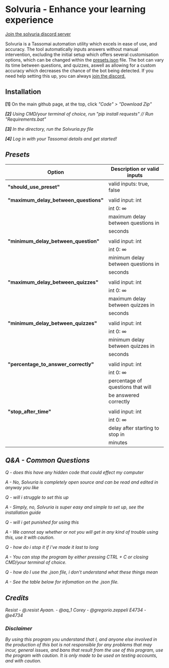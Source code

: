 <h1 align:center>Solvuria - Enhance your learning experience</h1>

[Join the solvuria discord server](https://discord.gg/vAEapP38s6)<br>

Solvuria is a Tassomai automation utility which excels in ease of use, and accuracy.
The tool automatically inputs answers without manual intervention, excluding the initial setup which offers several customisation options,
which can be changed within the [presets.json](#Presets) file.
The bot can vary its time between questions, and quizzes, aswell as allowing for a custom accuracy which decreases 
the chance of the bot being detected.
If you need help setting this up, you can always [join the discord.](https://discord.gg/vAEapP38s6)

## Installation
<strong>[1]</strong> On the main github page, at the top, click <em>"Code" > "Download Zip"<em>

<strong>[2]</strong> Using CMD/your terminal of choice, run <em>"pip install requests" // Run "Requirements.bat"<em>

<strong>[3]</strong> In the directory, run the <em>Solvuria.py</em> file

<strong>[4]</strong> Log in with your Tassomai details and get started!

## Presets

| Option                            | Description or valid inputs        |
| ----------------------------------|----------------------------------- |
| <strong>"should_use_preset"</strong>               | valid inputs: true, false          |
|                                   |                                    |
| <strong>"maximum_delay_between_questions"</strong> | valid input: int                   |
|                                   | int 0: ∞                           |
|                                   | maximum delay between questions in |
|                                   | seconds                            |
|                                   |                                    |
| <strong>"minimum_delay_between_question"</strong>  | valid input: int                   |
|                                   | int 0: ∞                           |
|                                   | minimum delay between questions in |
|                                   | seconds                            |
|                                   |                                    |
| <strong>"maximum_delay_between_quizzes"</strong>   | valid input: int                   |
|                                   | int 0: ∞                           |
|                                   | maximum delay between quizzes in   |
|                                   | seconds                            |
|                                   |                                    |
| <strong>"minimum_delay_between_quizzes"</strong>   | valid input: int                   |
|                                   | int 0: ∞                           |
|                                   | minimum delay between quizzes in   |
|                                   | seconds                            |
|                                   |                                    |
| <strong>"percentage_to_answer_correctly"</strong>  | valid input: int                   |
|                                   | int 0: ∞                           |
|                                   | percentage of questions that will  |
|                                   | be answered correctly              |
|                                   |                                    |
| <strong>"stop_after_time"</strong>                 | valid input: int                   |
|                                   | int 0: ∞                           |
|                                   | delay after starting to stop in    |
|                                   | minutes                            |

## Q&A - Common Questions 

Q - does this have any hidden code that could effect my computer

A - No, Solvuria is completely open source and can be read and edited in anyway you like


Q - will i struggle to set this up

A - Simply, no, Solvuria is super easy and simple to set up, see the installation guide 


Q - will i get punished for using this 

A - We cannot say whether or not you will get in any kind of trouble using this, use it with caution. 


Q - how do i stop it if i've made it last to long

A - You can stop the program by either pressing CTRL + C or closing CMD/your terminal of choice. 


Q - how do I use the .json file, i don't understand what these things mean

A - See the table below for infomation on the .json file.

## Credits
Resist - @.resist
Ayaan. - @aq_1
Corey  - @gregorio.zeppeli
E4734  - @e4734

### Disclaimer
By using this program you understand that I, and anyone else involved in the production of this bot is not responsible for any problems
that may incur, general issues, and bans that result from the use of this program, use the program with caution.
It is only made to be used on testing accounts, and with caution. 

